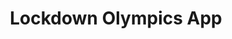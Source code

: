 ---
title: "Lockdown Olympics App"
paragraph_1: "This app was made for the group project in week 12 of the DevelopMe bootcamp. It provides information for a fictitious 'Lockdown Olympics' event The app was made with a React Redux frontend, and a Laravel API backend."
paragraph_2: "I was the team leader for this group project. The app was produced in one week from conception to deployment. Alongside team mates I was responsible for creating the API and implementing Redux. I also produced the competitor registration form which performs a post request to add new competitors."
image: "/assets/images/olympics.jpg"
image_alt: "Screenshot of Lockdown Olympics App project"
skills: "React / Redux / Laravel / Git / Team management"
github_link: "https://github.com/mdm106/Lockdown-Olympics"
app_link: "https://techmilton.github.io/Lockdown-Olympics/#/"
---